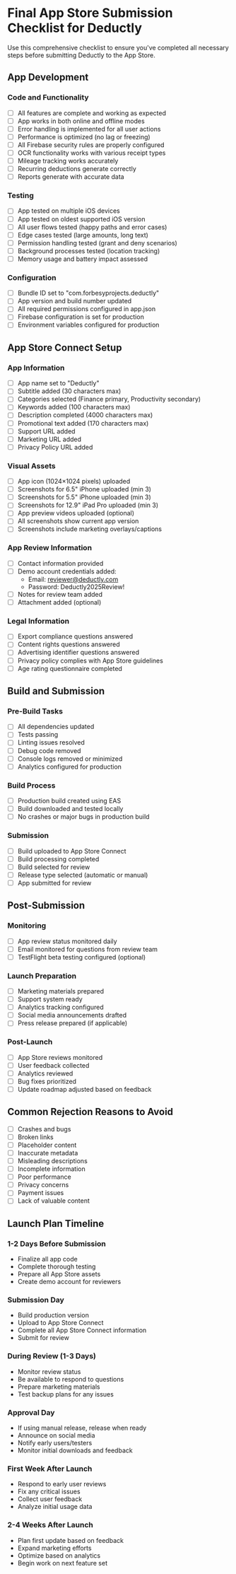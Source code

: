 # Final App Store Submission Checklist for Deductly

Use this comprehensive checklist to ensure you've completed all necessary steps before submitting Deductly to the App Store.

## App Development

### Code and Functionality
- [ ] All features are complete and working as expected
- [ ] App works in both online and offline modes
- [ ] Error handling is implemented for all user actions
- [ ] Performance is optimized (no lag or freezing)
- [ ] All Firebase security rules are properly configured
- [ ] OCR functionality works with various receipt types
- [ ] Mileage tracking works accurately
- [ ] Recurring deductions generate correctly
- [ ] Reports generate with accurate data

### Testing
- [ ] App tested on multiple iOS devices
- [ ] App tested on oldest supported iOS version
- [ ] All user flows tested (happy paths and error cases)
- [ ] Edge cases tested (large amounts, long text)
- [ ] Permission handling tested (grant and deny scenarios)
- [ ] Background processes tested (location tracking)
- [ ] Memory usage and battery impact assessed

### Configuration
- [ ] Bundle ID set to "com.forbesyprojects.deductly"
- [ ] App version and build number updated
- [ ] All required permissions configured in app.json
- [ ] Firebase configuration is set for production
- [ ] Environment variables configured for production

## App Store Connect Setup

### App Information
- [ ] App name set to "Deductly"
- [ ] Subtitle added (30 characters max)
- [ ] Categories selected (Finance primary, Productivity secondary)
- [ ] Keywords added (100 characters max)
- [ ] Description completed (4000 characters max)
- [ ] Promotional text added (170 characters max)
- [ ] Support URL added
- [ ] Marketing URL added
- [ ] Privacy Policy URL added

### Visual Assets
- [ ] App icon (1024×1024 pixels) uploaded
- [ ] Screenshots for 6.5" iPhone uploaded (min 3)
- [ ] Screenshots for 5.5" iPhone uploaded (min 3)
- [ ] Screenshots for 12.9" iPad Pro uploaded (min 3)
- [ ] App preview videos uploaded (optional)
- [ ] All screenshots show current app version
- [ ] Screenshots include marketing overlays/captions

### App Review Information
- [ ] Contact information provided
- [ ] Demo account credentials added:
  - Email: reviewer@deductly.com
  - Password: Deductly2025Review!
- [ ] Notes for review team added
- [ ] Attachment added (optional)

### Legal Information
- [ ] Export compliance questions answered
- [ ] Content rights questions answered
- [ ] Advertising identifier questions answered
- [ ] Privacy policy complies with App Store guidelines
- [ ] Age rating questionnaire completed

## Build and Submission

### Pre-Build Tasks
- [ ] All dependencies updated
- [ ] Tests passing
- [ ] Linting issues resolved
- [ ] Debug code removed
- [ ] Console logs removed or minimized
- [ ] Analytics configured for production

### Build Process
- [ ] Production build created using EAS
- [ ] Build downloaded and tested locally
- [ ] No crashes or major bugs in production build

### Submission
- [ ] Build uploaded to App Store Connect
- [ ] Build processing completed
- [ ] Build selected for review
- [ ] Release type selected (automatic or manual)
- [ ] App submitted for review

## Post-Submission

### Monitoring
- [ ] App review status monitored daily
- [ ] Email monitored for questions from review team
- [ ] TestFlight beta testing configured (optional)

### Launch Preparation
- [ ] Marketing materials prepared
- [ ] Support system ready
- [ ] Analytics tracking configured
- [ ] Social media announcements drafted
- [ ] Press release prepared (if applicable)

### Post-Launch
- [ ] App Store reviews monitored
- [ ] User feedback collected
- [ ] Analytics reviewed
- [ ] Bug fixes prioritized
- [ ] Update roadmap adjusted based on feedback

## Common Rejection Reasons to Avoid

- [ ] Crashes and bugs
- [ ] Broken links
- [ ] Placeholder content
- [ ] Inaccurate metadata
- [ ] Misleading descriptions
- [ ] Incomplete information
- [ ] Poor performance
- [ ] Privacy concerns
- [ ] Payment issues
- [ ] Lack of valuable content

## Launch Plan Timeline

### 1-2 Days Before Submission
- Finalize all app code
- Complete thorough testing
- Prepare all App Store assets
- Create demo account for reviewers

### Submission Day
- Build production version
- Upload to App Store Connect
- Complete all App Store Connect information
- Submit for review

### During Review (1-3 Days)
- Monitor review status
- Be available to respond to questions
- Prepare marketing materials
- Test backup plans for any issues

### Approval Day
- If using manual release, release when ready
- Announce on social media
- Notify early users/testers
- Monitor initial downloads and feedback

### First Week After Launch
- Respond to early user reviews
- Fix any critical issues
- Collect user feedback
- Analyze initial usage data

### 2-4 Weeks After Launch
- Plan first update based on feedback
- Expand marketing efforts
- Optimize based on analytics
- Begin work on next feature set
